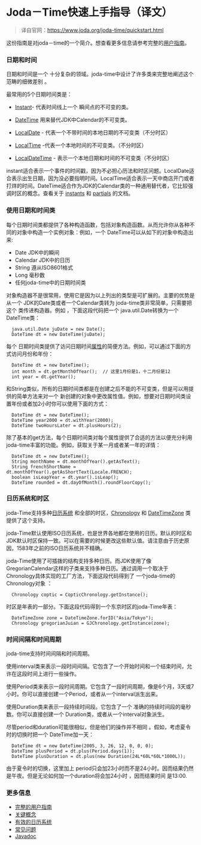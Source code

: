 # Joda－Time快速上手指导（译文）

> 译自官网：https://www.joda.org/joda-time/quickstart.html

这份指南是对joda－time的一个简介。想查看更多信息请参考完整的[用户指南](http://www.joda.org/joda-time/userguide.html)。

### 日期和时间

日期和时间是一个 十分复杂的领域。joda-time中设计了许多类来完整地阐述这个范畴的细微差别 。

最常用的5个日期时间类是：

- [Instant](http://www.joda.org/joda-time/apidocs/org/joda/time/Instant.html)-	代表时间线上一个 瞬间点的不可变的类。

- [DateTime](http://www.joda.org/joda-time/apidocs/org/joda/time/DateTime.html) 用来替代JDK中Calendar的不可变类。

- [LocalDate](http://www.joda.org/joda-time/apidocs/org/joda/time/LocalDate.html) - 代表一个不带时间的本地日期的不可变类（不分时区）

- [LocalTime](http://www.joda.org/joda-time/apidocs/org/joda/time/LocalTime.html) -代表一个本地时间的不可变类。（不分时区）

- [LocalDateTime](http://www.joda.org/joda-time/apidocs/org/joda/time/LocalDateTime.html) - 表示一个本地日期和时间的不可变类（不分时区）

instant适合表示一个事件的时间戳，因为不必担心历法和时区问题。LocalDate适合表示出生日期，因为没必要指明时间。LocalTime适合表示一天中商店开门或者打烊的时间。DateTime适合作为JDK的Calendar类的一种通用替代者，它比较强调时区的概念。查看关于 [instants](http://www.joda.org/joda-time/key_instant.html) 和 [partials](http://www.joda.org/joda-time/key_partial.html) 的文档。

### 使用日期和时间类

每个日期时间类都提供了各种构造函数，包括对象构造函数。从而允许你从各种不同的对象中构造一个实例对象：例如，一个 DateTime可以从如下的对象中构造出来:

- Date JDK中的瞬间
- Calendar JDK中的日历
- String 遵从ISO8601格式
- Long 毫秒数
- 任何joda-time中的日期时间类

对象构造器不是很常用，使用它是因为以上列出的类型是可扩展的。主要的优势是从一个 JDK的Date类或者一个Calendar类转为 joda-time类非常简单，只需要把这个 类传进构造器。例如 ，下面这段代码把一个 java.util.Date转换为一个DateTime类：

```
  java.util.Date juDate = new Date();
  DateTime dt = new DateTime(juDate);
```
每个 日期时间类提供了访问日期时间[属性](http://www.joda.org/joda-time/field.html)的简便方法。例如，可以通过下面的方式访问月份和年份：

```
  DateTime dt = new DateTime();
  int month = dt.getMonthOfYear();  // 这里1月份是1，十二月份是12
  int year = dt.getYear();
```

和String类似，所有的日期时间类都是在创建之后不能的不可变类，但是可以用提供的简单方法来对一个 新创建的对象中更改属性值。例如，想要对日期时间类设置年份或者加2小时你可以使用下面的方式：

```
  DateTime dt = new DateTime();
  DateTime year2000 = dt.withYear(2000);
  DateTime twoHoursLater = dt.plusHours(2);
```

除了基本的get方法，每个日期时间类对每个属性提供了合适的方法以便充分利用joda-time丰富的功能。例如，获取关于某一月或者某一年的详情：

```
  DateTime dt = new DateTime();
  String monthName = dt.monthOfYear().getAsText();
  String frenchShortName = dt.monthOfYear().getAsShortText(Locale.FRENCH);
  boolean isLeapYear = dt.year().isLeap();
  DateTime rounded = dt.dayOfMonth().roundFloorCopy();
```

### 日历系统和时区

joda-Time支持多种[日历系统](http://www.joda.org/joda-time/key_chronology.html) 和全部的时区，[Chronology](http://www.joda.org/joda-time/apidocs/org/joda/time/Chronology.html) 和 [DateTimeZone](http://www.joda.org/joda-time/apidocs/org/joda/time/DateTimeZone.html) 类提供了这个支持。

joda-Time默认使用ISO日历系统，也是世界各地都在使用的日历。默认的时区和JDK默认时区保持一致。可以在需要的时候更改这些默认值。请注意由于历史原因，1583年之前的ISO日历系统并不精确。

joda-Time使用了可插拨的结构支持多种日历。而JDK使用了像 GregorianCalendar这样的子类来支持多种日历。通过调用一个取决于Chronology具体实现的工厂方法，下面这段代码得到了 一个joda-time的Chronology对象 ：

```
  Chronology coptic = CopticChronology.getInstance();
```

时区是年表的一部分。下面这段代码得到一个东京时区的joda-Time年表：

```
  DateTimeZone zone = DateTimeZone.forID("Asia/Tokyo");
  Chronology gregorianJuian = GJChronology.getInstance(zone);
```

### 时间间隔和时间周期

joda-time支持时间间隔和时间周期。

使用interval类来表示一段时间间隔。它包含了一个开始时间和一个结束时间，允许在这段时间上进行一些操作。

使用Period类来表示一段时间周期。它包含了一段时间周期，像是6个月，3天或7小时。你可以直接创建一个Period，或者从一个interval派生出来。

使用Duration类来表示一段持续时间段。它包含了一个 准确的持续时间段的毫秒数。你可以直接创建一个 Duration类，或者从一个interval对象派生。

尽管period和duration可能很相似，但是他们的操作并不相同 。假如，考虑夏令时的切换时把一个 DateTime加一天：

```
  DateTime dt = new DateTime(2005, 3, 26, 12, 0, 0, 0);
  DateTime plusPeriod = dt.plus(Period.days(1));
  DateTime plusDuration = dt.plus(new Duration(24L*60L*60L*1000L));
```

由于夏令时的切换，这里加上 period只会加23小时而不是24小时。因而结果仍然是午夜。但是无论如何加一个duration将会加24小时 ，因而结果时间 是13:00.

### 更多信息

-  [完整的用户指南](http://www.joda.org/joda-time/userguide.html)
-  [关键概念](http://www.joda.org/joda-time/key.html)
-  [有效的日历系统](http://www.joda.org/joda-time/cal.html)
-  [常见问题](http://www.joda.org/joda-time/faq.html)
-  [Javadoc](http://www.joda.org/joda-time/apidocs/index.html)